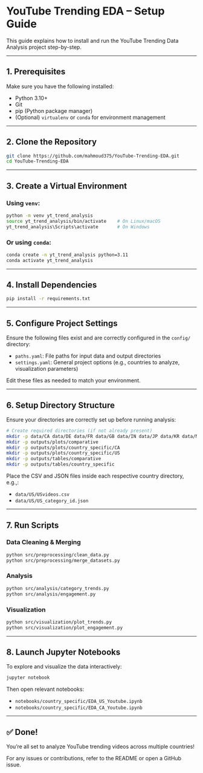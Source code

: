 # YouTube Trending EDA – Setup Guide

This guide explains how to install and run the YouTube Trending Data Analysis project step-by-step.

---

## 1. Prerequisites

Make sure you have the following installed:

* Python 3.10+
* Git
* pip (Python package manager)
* (Optional) `virtualenv` or `conda` for environment management

---

## 2. Clone the Repository

```bash
git clone https://github.com/mahmoud375/YouTube-Trending-EDA.git
cd YouTube-Trending-EDA
```

---

## 3. Create a Virtual Environment

### Using `venv`:

```bash
python -m venv yt_trend_analysis
source yt_trend_analysis/bin/activate    # On Linux/macOS
yt_trend_analysis\Scripts\activate       # On Windows
```

### Or using `conda`:

```bash
conda create -n yt_trend_analysis python=3.11
conda activate yt_trend_analysis
```

---

## 4. Install Dependencies

```bash
pip install -r requirements.txt
```

---

## 5. Configure Project Settings

Ensure the following files exist and are correctly configured in the `config/` directory:

* `paths.yaml`: File paths for input data and output directories
* `settings.yaml`: General project options (e.g., countries to analyze, visualization parameters)

Edit these files as needed to match your environment.

---

## 6. Setup Directory Structure

Ensure your directories are correctly set up before running analysis:

```bash
# Create required directories (if not already present)
mkdir -p data/CA data/DE data/FR data/GB data/IN data/JP data/KR data/MX data/RU data/US
mkdir -p outputs/plots/comparative
mkdir -p outputs/plots/country_specific/CA
mkdir -p outputs/plots/country_specific/US
mkdir -p outputs/tables/comparative
mkdir -p outputs/tables/country_specific
```

Place the CSV and JSON files inside each respective country directory, e.g.,:

* `data/US/USvideos.csv`
* `data/US/US_category_id.json`

---

## 7. Run Scripts

### Data Cleaning & Merging

```bash
python src/preprocessing/clean_data.py
python src/preprocessing/merge_datasets.py
```

### Analysis

```bash
python src/analysis/category_trends.py
python src/analysis/engagement.py
```

### Visualization

```bash
python src/visualization/plot_trends.py
python src/visualization/plot_engagement.py
```

---

## 8. Launch Jupyter Notebooks

To explore and visualize the data interactively:

```bash
jupyter notebook
```

Then open relevant notebooks:

* `notebooks/country_specific/EDA_US_Youtube.ipynb`
* `notebooks/country_specific/EDA_CA_Youtube.ipynb`

---

## ✅ Done!

You’re all set to analyze YouTube trending videos across multiple countries!

For any issues or contributions, refer to the README or open a GitHub issue.